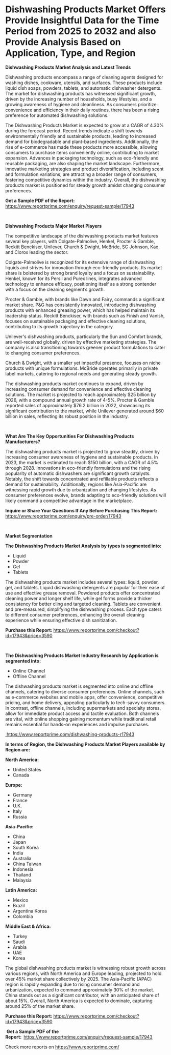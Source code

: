 <p><h1>Dishwashing Products Market Offers Provide Insightful Data for the Time Period from 2025 to 2032 and also Provide Analysis Based on Application, Type, and Region</h1></p><p><strong>Dishwashing Products Market Analysis and Latest Trends</strong></p>
<p><p>Dishwashing products encompass a range of cleaning agents designed for washing dishes, cookware, utensils, and surfaces. These products include liquid dish soaps, powders, tablets, and automatic dishwasher detergents. The market for dishwashing products has witnessed significant growth, driven by the increasing number of households, busy lifestyles, and a growing awareness of hygiene and cleanliness. As consumers prioritize convenience and efficiency in their daily routines, there has been a rising preference for automated dishwashing solutions.</p><p>The Dishwashing Products Market is expected to grow at a CAGR of 4.30% during the forecast period. Recent trends indicate a shift towards environmentally friendly and sustainable products, leading to increased demand for biodegradable and plant-based ingredients. Additionally, the rise of e-commerce has made these products more accessible, allowing consumers to purchase items conveniently online, contributing to market expansion. Advances in packaging technology, such as eco-friendly and reusable packaging, are also shaping the market landscape. Furthermore, innovative marketing strategies and product diversification, including scent and formulation variations, are attracting a broader range of consumers, fostering competitive dynamics within the industry. Overall, the dishwashing products market is positioned for steady growth amidst changing consumer preferences.</p></p>
<p><strong>Get a Sample PDF of the Report:&nbsp;</strong> <a href="https://www.reportprime.com/enquiry/request-sample/17943?utm_campaign=2747&utm_medium=2&utm_source=Github&utm_content=ia&utm_term=18032025&utm_id=dishwashing-products">https://www.reportprime.com/enquiry/request-sample/17943</a></p>
<p>&nbsp;</p>
<p><strong>Dishwashing Products Major Market Players</strong></p>
<p><p>The competitive landscape of the dishwashing products market features several key players, with Colgate-Palmolive, Henkel, Procter & Gamble, Reckitt Benckiser, Unilever, Church & Dwight, McBride, SC Johnson, Kao, and Clorox leading the sector. </p><p>Colgate-Palmolive is recognized for its extensive range of dishwashing liquids and strives for innovation through eco-friendly products. Its market share is bolstered by strong brand loyalty and a focus on sustainability. Henkel, known for its Persil and Purex lines, integrates advanced technology to enhance efficacy, positioning itself as a strong contender with a focus on the cleaning segment’s growth.</p><p>Procter & Gamble, with brands like Dawn and Fairy, commands a significant market share. P&G has consistently innovated, introducing dishwashing products with enhanced greasing power, which has helped maintain its leadership status. Reckitt Benckiser, with brands such as Finish and Vanish, focuses on sustainable packaging and effective cleaning solutions, contributing to its growth trajectory in the category.</p><p>Unilever's dishwashing products, particularly the Sun and Comfort brands, are well-received globally, driven by effective marketing strategies. The company is also transitioning towards greener product formulations to cater to changing consumer preferences.</p><p>Church & Dwight, with a smaller yet impactful presence, focuses on niche products with unique formulations. McBride operates primarily in private label markets, catering to regional needs and generating steady growth.</p><p>The dishwashing products market continues to expand, driven by increasing consumer demand for convenience and effective cleaning solutions. The market is projected to reach approximately $25 billion by 2026, with a compound annual growth rate of 4-5%. Procter & Gamble reported sales of approximately $76.2 billion in 2022, showcasing its significant contribution to the market, while Unilever generated around $60 billion in sales, reflecting its robust position in the industry.</p></p>
<p>&nbsp;</p>
<p><strong>What Are The Key Opportunities For Dishwashing Products Manufacturers?</strong></p>
<p><p>The dishwashing products market is projected to grow steadily, driven by increasing consumer awareness of hygiene and sustainable products. In 2023, the market is estimated to reach $150 billion, with a CAGR of 4.5% through 2028. Innovations in eco-friendly formulations and the rising popularity of automatic dishwashers are significant growth catalysts. Notably, the shift towards concentrated and refillable products reflects a demand for sustainability. Additionally, regions like Asia-Pacific are witnessing rapid growth due to urbanization and changing lifestyles. As consumer preferences evolve, brands adapting to eco-friendly solutions will likely command a competitive advantage in the marketplace.</p></p>
<p><strong>Inquire or Share Your Questions If Any Before Purchasing This Report:</strong> <a href="https://www.reportprime.com/enquiry/pre-order/17943?utm_campaign=2747&utm_medium=2&utm_source=Github&utm_content=ia&utm_term=18032025&utm_id=dishwashing-products">https://www.reportprime.com/enquiry/pre-order/17943</a></p>
<p>&nbsp;</p>
<p><strong>Market Segmentation</strong></p>
<p><strong>The Dishwashing Products Market Analysis by types is segmented into:</strong></p>
<p><ul><li>Liquid</li><li>Powder</li><li>Gel</li><li>Tablets</li></ul></p>
<p><p>The dishwashing products market includes several types: liquid, powder, gel, and tablets. Liquid dishwashing detergents are popular for their ease of use and effective grease removal. Powdered products offer concentrated cleaning power and longer shelf life, while gel forms provide a thicker consistency for better cling and targeted cleaning. Tablets are convenient and pre-measured, simplifying the dishwashing process. Each type caters to different consumer preferences, enhancing the overall cleaning experience while ensuring effective dish sanitization.</p></p>
<p><strong>Purchase this Report:&nbsp;</strong><a href="https://www.reportprime.com/checkout?id=17943&price=3590&utm_campaign=2747&utm_medium=2&utm_source=Github&utm_content=ia&utm_term=18032025&utm_id=dishwashing-products">https://www.reportprime.com/checkout?id=17943&price=3590</a></p>
<p>&nbsp;</p>
<p><strong>The Dishwashing Products Market Industry Research by Application is segmented into:</strong></p>
<p><ul><li>Online Channel</li><li>Offline Channel</li></ul></p>
<p><p>The dishwashing products market is segmented into online and offline channels, catering to diverse consumer preferences. Online channels, such as e-commerce websites and mobile apps, offer convenience, competitive pricing, and home delivery, appealing particularly to tech-savvy consumers. In contrast, offline channels, including supermarkets and specialty stores, allow for immediate product access and tactile evaluation. Both channels are vital, with online shopping gaining momentum while traditional retail remains essential for hands-on experiences and impulse purchases.</p></p>
<p><a href="https://www.reportprime.com/dishwashing-products-r17943?utm_campaign=2747&utm_medium=2&utm_source=Github&utm_content=ia&utm_term=18032025&utm_id=dishwashing-products">&nbsp;https://www.reportprime.com/dishwashing-products-r17943</a></p>
<p><strong>In terms of Region, the Dishwashing Products Market Players available by Region are:</strong></p>
<p>
    <p> <strong> North America: </strong>
        <ul>
            <li>United States</li>
            <li>Canada</li>
        </ul>
        </p> 
    <p> <strong> Europe: </strong>
        <ul>
            <li>Germany</li>
            <li>France</li>
            <li>U.K.</li>
            <li>Italy</li>
            <li>Russia</li>
        </ul>
        </p> 
    <p> <strong> Asia-Pacific: </strong>
        <ul>
            <li>China</li>
            <li>Japan</li>
            <li>South Korea</li>
            <li>India</li>
            <li>Australia</li>
            <li>China Taiwan</li>
            <li>Indonesia</li>
            <li>Thailand</li>
            <li>Malaysia</li>
        </ul>
        </p> 
    <p> <strong> Latin America: </strong>
        <ul>
            <li>Mexico</li>
            <li>Brazil</li>
            <li>Argentina Korea</li>
            <li>Colombia</li>
        </ul>
        </p> 
    <p> <strong> Middle East & Africa: </strong>
        <ul>
            <li>Turkey</li>
            <li>Saudi</li>
            <li>Arabia</li>
            <li>UAE</li>
            <li>Korea</li>
        </ul>
    </p>
    </p>
<p><p>The global dishwashing products market is witnessing robust growth across various regions, with North America and Europe leading, projected to hold over 45% market share collectively by 2025. The Asia-Pacific (APAC) region is rapidly expanding due to rising consumer demand and urbanization, expected to command approximately 30% of the market. China stands out as a significant contributor, with an anticipated share of about 15%. Overall, North America is expected to dominate, capturing around 25% of the market share.</p></p>
<p><strong>Purchase this Report: </strong><a href="https://www.reportprime.com/checkout?id=17943&price=3590&utm_campaign=2747&utm_medium=2&utm_source=Github&utm_content=ia&utm_term=18032025&utm_id=dishwashing-products">https://www.reportprime.com/checkout?id=17943&price=3590</a></p>
<p>&nbsp;<strong>Get a Sample PDF of the Report:&nbsp;&nbsp;</strong><a href="https://www.reportprime.com/enquiry/request-sample/17943?utm_campaign=2747&utm_medium=2&utm_source=Github&utm_content=ia&utm_term=18032025&utm_id=dishwashing-products">https://www.reportprime.com/enquiry/request-sample/17943</a></p>
<p><strong></strong></p>
<p>Check more reports on <a href="https://www.reportprime.com/?utm_campaign=2747&utm_medium=2&utm_source=Github&utm_content=ia&utm_term=18032025&utm_id=dishwashing-products">https://www.reportprime.com/</a></p>